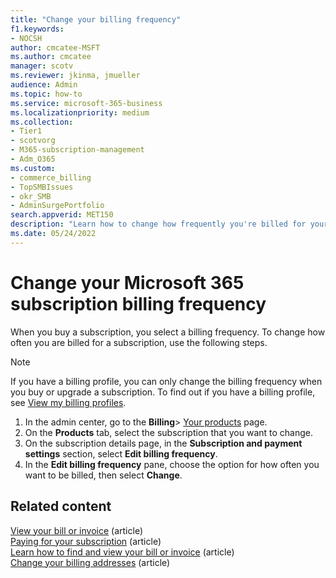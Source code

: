 ```yaml
---
title: "Change your billing frequency"
f1.keywords:
- NOCSH
author: cmcatee-MSFT
ms.author: cmcatee
manager: scotv
ms.reviewer: jkinma, jmueller
audience: Admin
ms.topic: how-to
ms.service: microsoft-365-business
ms.localizationpriority: medium
ms.collection: 
- Tier1
- scotvorg
- M365-subscription-management
- Adm_O365
ms.custom:
- commerce_billing
- TopSMBIssues
- okr_SMB
- AdminSurgePortfolio
search.appverid: MET150
description: "Learn how to change how frequently you're billed for your business subscription."
ms.date: 05/24/2022
---
```


# Change your Microsoft 365 subscription billing frequency

When you buy a subscription, you select a billing frequency. To change how often you are billed for a subscription, use the following steps.

> [!NOTE]
> If you have a billing profile, you can only change the billing frequency when you buy or upgrade a subscription. To find out if you have a billing profile, see [View my billing profiles](manage-billing-profiles.md#view-my-billing-profiles).

1. In the admin center, go to the **Billing**\> <a href="https://go.microsoft.com/fwlink/p/?linkid=842054" target="_blank">Your products</a> page.
2. On the **Products** tab, select the subscription that you want to change.
3. On the subscription details page, in the **Subscription and payment settings** section, select **Edit billing frequency**.
4. In the **Edit billing frequency** pane, choose the option for how often you want to be billed, then select **Change**.

## Related content

[View your bill or invoice](../../commerce/billing-and-payments/view-your-bill-or-invoice.md) (article)\
[Paying for your subscription](../../commerce/billing-and-payments/pay-for-your-subscription.md) (article)\
[Learn how to find and view your bill or invoice](view-your-bill-or-invoice.md) (article)\
[Change your billing addresses](change-your-billing-addresses.md) (article)
